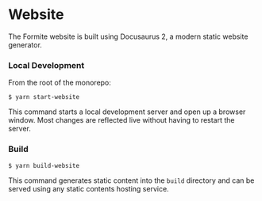 # Website

The Formite website is built using Docusaurus 2, a modern static website generator.

### Local Development

From the root of the monorepo:

```
$ yarn start-website
```

This command starts a local development server and open up a browser window. Most changes are reflected live without having to restart the server.

### Build

```
$ yarn build-website
```

This command generates static content into the `build` directory and can be served using any static contents hosting service.
